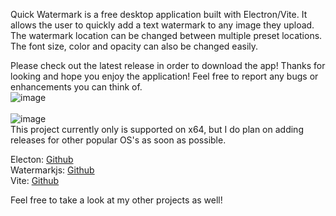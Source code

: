 Quick Watermark is a free desktop application built with Electron/Vite. It allows the user to quickly add a text watermark to any image they upload. The watermark location can be changed between multiple preset locations. The font size, color and opacity can also be changed easily. 

Please check out the latest release in order to download the app! Thanks for looking and hope you enjoy the application! Feel free to report any bugs or enhancements you can think of.
<br>
![image](https://github.com/user-attachments/assets/9a74de18-8cb5-4e79-85f9-64aff0440f3d)\
<br>
![image](https://github.com/user-attachments/assets/345af135-37f1-4c22-980b-fcf66e423075)
<br>
This project currently only is supported on x64, but I do plan on adding releases for other popular OS's as soon as possible.

Electon: <a href="https://github.com/electron/electron">Github</a><br>
Watermarkjs: <a href="https://github.com/brianium/watermarkjs">Github</a><br>
Vite: <a href="https://github.com/vitejs/vite">Github</a>

Feel free to take a look at my other projects as well!
